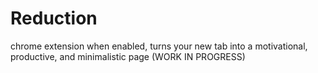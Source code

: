 # Reduction
chrome extension when enabled, turns your new tab into a motivational, productive, and minimalistic page (WORK IN PROGRESS)
